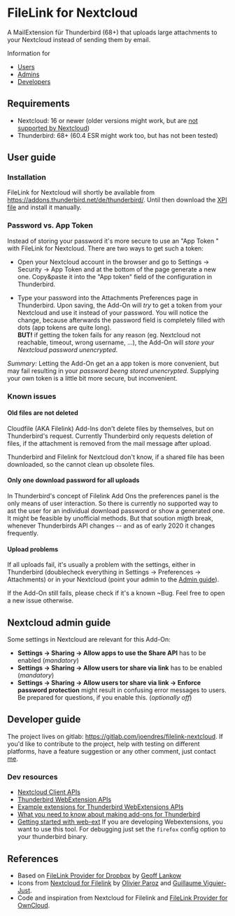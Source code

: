 # FileLink for Nextcloud

A MailExtension für Thunderbird (68+) that uploads large attachments to your
Nextcloud instead of sending them by email.

Information for

* [Users](#user-guide)
* [Admins](#nextcloud-admin-guide)
* [Developers](#developer-guide)

## Requirements

* Nextcloud: 16 or newer (older versions might work, but are [not supported by
  Nextcloud](https://github.com/nextcloud/server/wiki/Maintenance-and-Release-Schedule))
* Thunderbird: 68+ (60.4 ESR might work too, but has not been tested)

## User guide

### Installation

FileLink for Nextcloud will shortly be available from
https://addons.thunderbird.net/de/thunderbird/. Until then download the [XPI
file](https://gitlab.com/joendres/filelink-nextcloud/raw/master/web-ext-artifacts/filelink_provider_for_nextcloud-2.0.5.xpi)
and install it manually.

### Password vs. App Token

Instead of storing your password it's more secure to use an "App Token " with
FileLink for Nextcloud. There are two ways to get such a token:

* Open your Nextcloud account in the browser and go to Settings -> Security ->
  App Token and at the bottom of the page generate a new one. Copy&paste it into
  the "App token" field of the configuration in Thunderbird.

* Type your password into the Attachments Preferences page in Thunderbird. Upon
  saving, the Add-On will *try* to get a token from your Nextcloud and use it
  instead of your password. You will notice the change, because afterwards the
  password field is completely filled with dots (app tokens are quite long).\
  **BUT!** if getting the token fails for any reason (eg. Nextcloud not
  reachable, timeout, wrong username, ...), the Add-On will *store your
  Nextcloud password unencrypted*.

_Summary:_ Letting the Add-On get an a app token is more convenient, but may
fail resulting in your *password beeng stored unencrypted*. Supplying your own
token is a little bit more secure, but inconvenient.

### Known issues

#### Old files are not deleted 

Cloudfile (AKA Filelink) Add-Ins don't delete files by themselves, but on
Thunderbird's request. Currently Thunderbird only requests deletion of files, if
the attachment is removed from the mail message after upload.

Thunderbird and Filelink for Nextcloud don't know, if a shared file has been
downloaded, so the cannot clean up obsolete files.

#### Only one download password for all uploads

In Thunderbird's concept of Filelink Add Ons the preferences panel is the only
means of user interaction. So there is currently no supported way to ast the
user for an individual download password or show a generated one. It might be
feasible by unofficial methods. But that soution migth break, whenever
Thunderbirds API changes -- and as of early 2020 it changes frequently.

#### Upload problems

If all uploads fail, it's usually a problem with the settings, either in
Thunderbird (doublecheck everything in Settings -> Preferences -> Attachments)
or in your Nextcloud (point your admin to the [Admin
guide](#nextcloud-admin-guide)).

If the Add-On still fails, please check if it's a known ~Bug. Feel free to open
a new issue otherwise.

## Nextcloud admin guide

Some settings in Nextcloud are relevant for this Add-On:

* **Settings -> Sharing -> Allow apps to use the Share API** has to be enabled
  (*mandatory*)
* **Settings -> Sharing -> Allow users tor share via link** has to be enabled
  (*mandatory*)
* **Settings -> Sharing -> Allow users tor share via link -> Enforce password
  protection** might result in confusing error messages to users. Be prepared
  for questions, if you enable this. (*optionally off*)

## Developer guide

The project lives on gitlab: https://gitlab.com/joendres/filelink-nextcloud. If
you'd like to contribute to the project, help with testing on different
platforms, have a feature suggestion or any other comment, just contact
[me](@joendres).

### Dev resources

* [Nextcloud Client
  APIs](https://docs.nextcloud.com/server/stable/developer_manual/client_apis/index.html)
* [Thunderbird WebExtension
  APIs](https://thunderbird-webextensions.readthedocs.io/en/latest/index.html) 
* [Example extensions for Thunderbird WebExtensions
  APIs](https://github.com/thundernest/sample-extensions)
* [What you need to know about making add-ons for
  Thunderbird](https://developer.thunderbird.net/add-ons/)
* [Getting started with
  web-ext](https://extensionworkshop.com/documentation/develop/getting-started-with-web-ext)
  If you are developing Webextensions, you want to use this tool. For debugging
  just set the ```firefox``` config option to your thunderbird binary.

## References

* Based on [FileLink Provider for
  Dropbox](https://github.com/darktrojan/dropbox) by [Geoff
  Lankow](https://darktrojan.github.io/)
* Icons from [Nextcloud for
  Filelink](https://github.com/nextcloud/nextcloud-filelink) by [Olivier
  Paroz](https://github.com/oparoz) and [Guillaume
  Viguier-Just](https://github.com/guillaumev).
* Code and inspiration from Nextcloud for Filelink and [FileLink Provider for
  OwnCloud](https://github.com/thosmos/filelink-owncloud).